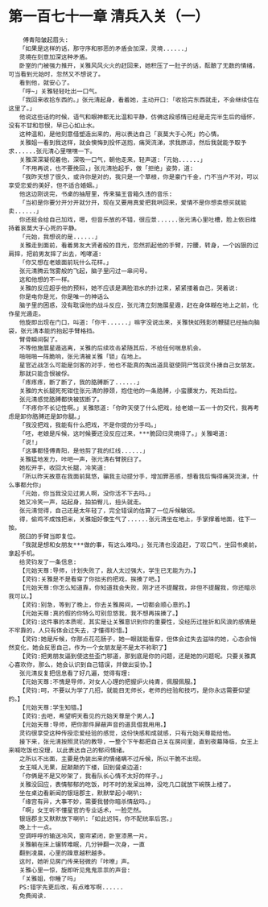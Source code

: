 # 第一百七十一章 清兵入关（一）
        傅青阳皱起眉头:
       「如果是这样的话，那守序和邪恶的矛盾会加深，灵境......」
       灵境在刻意加深这种矛盾。
       卧室的门被强力推开，关雅风风火火的赶回来，她积压了一肚子的话，酝酿了无数的情绪，可当看到元始时，忽然又不想说了。
       看到他，就安心了。
       「呼~」关雅轻轻吐出一口气。
       「我回来收拾东西的。」张元清起身，看着她，主动开口:「收拾完东西就走，不会继续住在这里了。」
       他说这些话的时候，语气和眼神都无比温和平静，仿佛这段感情已经是走完半生后的缅怀，没有不甘和怨恨，早已心如止水。
       这种温和，是他刻意借塑造出来的，用以表达自己「哀莫大于心死」的心情。
       关雅姐一看到我这样，就会懊悔到投怀送抱，痛哭流涕，求我原谅，然后我就能予取予求......张元清心里嘿嘿一下。
       关雅深深凝视着他，深吸一口气，朝他走来，轻声道:「元始......」
       「不用再说，也不要挽回，」张元清抬起手，做「拒绝」姿势，道:
       「我昨天想了很久，或许你是对的，我只是一个草根，你是豪门千金，门不当户不对，可以享受恋爱的美好，但不适合婚姻。」
       他这边刚说完，书桌的抽屉里，传来猫王音箱久违的音乐:
       「当初是你要分开分开就分开，现在又要用真爱把我哄回来，爱情不是你想卖想买就能卖......」
       你还挺会给自己加戏，嗯，但音乐放的不错，很应景......张元清心里吐槽，脸上依旧维持着哀莫大于心死的平静。
       「元始，我想说的是......」
       关雅走到面前，看着男友大贤者般的目光，忽然抓起他的手臂，拧腰，转身，一个凶狠的过肩摔，把前男友摔了出去，咆哮道:
       「你又想在老娘面前玩什么花样。」
       张元清腾云驾雾般的飞起，脑子里闪过一串问号。
       这和他想的不一样。
       关雅的反应超乎他的预料，她不应该是满脸泪水的扑过来，紧紧搂着自己，哭着说:
       你是电你是光，你是唯一的神话么
       脑子里的困惑，没有耽误他的战斗反应，张元清立刻施展星遁，赶在身体糊在地上之前，化作星光遁走。
       他旋即出现在门口，叫道:「你干......」嘛字没说出来，关雅快如残影的鞭腿已经抽向脑袋，张元清本能的抬起手臂格挡。
       臂骨瞬间裂了。
       不等他施展星遁逃离，关雅的后续攻击紧随其后，不给任何喘息机会。
       啪啪啪一阵脆响，张元清被关雅「锁」在地上。
       星官近战怎么可能是剑客的对手，他也不能真的掏出道具驱使阴尸驾驭灵仆揍自己女朋友。
       那就只能含恨被俘。
       「疼疼疼，断了断了，我的胳膊断了......」
       关雅的大长腿死死钳住张元清的脖颈，抱住他的一条胳膊，小蛮腰发力，死劲后拉。
       张元清感觉胳膊都快被拔断了。
       「不疼你不长记性啊。」关雅怒道:「你昨天使了什么把戏，给老娘一五一十的交代，我再考虑是卸你胳膊还是卸你腿。」
       「我没把戏，我能有什么把戏，不是你提的分手吗。」
       「呸，老娘是斥候，这时候要还没反应过来，***脆回归灵境得了。」关雅喝道:
       「说!」
       「这事都怪傅青阳，是他剪了我的红线......」
       关雅猛地发力，咔吧一声，张元清右臂脱臼了。
       她松开手，收回大长腿，冷笑道:
       「所以昨天故意在我面前晃悠，骗我主动提分手，增加罪恶感，想看我后悔得痛哭流涕，什么事都允你」
       「元始，你当我没见过男人啊，没你活不下去吗。」
       她又冷笑一声，站起身，拍拍臀儿，扭头就走。
       张元清觉得，自己还是太年轻了，完全错误的估算了一位斥候敏锐。
       得，偷鸡不成蚀把米，关雅姐好像生气了......张元清坐在地上，手掌撑着地面，往下一按。
       脱臼的手臂当即复位。
       「我就是想和女朋友***做的事，有这么难吗。」张元清也没追赶，了叹口气，坐回书桌前，拿起手机。
       给灵钧发了一条信息:
       【元始天尊:导师，计划失败了，敌人太过强大，学生已无能为力。】
       【灵钧:关雅是不是看穿了你拙劣的把戏，挨揍了吧。】
       【元始天尊:你怎么知道靠，你知道我会失败，刚才还不提醒我，非但不提醒我，你还暗示我可以。】
       【灵钧:别急，等到了晚上，你去关雅房间，一切都会顺心意的。】
       【元始天尊:真的假的你特么可别忽悠我，我不想再挨揍了。】
       【灵钧:这件事的本质呢，其实是让关雅意识到你的重要性，没经历过挫折和风浪的感情是不牢靠的，人只有体会过失去，才懂得珍惜。】
       【灵钧:她是斥候，你那点花花肠子，她一眼就能看穿，但体会过失去滋味的她，心态会悄然变化，她会反思自己，作为一个女朋友是不是太不称职了】
       【灵钧:把男朋友逼到使这些歪门邪道，那到底是你的问题，还是她的问题呢。只要关雅真心喜欢你，那么，她会认识到自己错误，并做出妥协。】
       张元清反复把信息看了好几遍，觉得有理:
       【元始天尊:不愧是导师，对女人心理的把握炉火纯青，佩服佩服。】
       【灵钧:呵，不要以为学了几招，就能目无师长，老师的经验和技巧，是你永远需要仰望的。】
       【元始天尊:学生知错。】
       【灵钧:去吧，希望明天看见的元始天尊是个男人。】
       【元始天尊:导师，把你那件屏蔽声音的道具借我用用。】
       灵钧很享受这种传授恋爱经验的感觉，这份快感和成就感，只有元始天尊能给他。
       接下来，张元清按照灵钧的教导，一整个下午都把自己关在房间里，直到夜幕降临，女王上来喊吃饭也没理，以此表达自己的郁闷情绪。
       之所以不出面，主要是伪装出来的情绪瞒不过斥候，所以干脆不出现。
       女王喊人无果，屁颠颠的下楼，回到餐桌边道:
       「你俩是不是又吵架了，我看队长心情不太好的样子。」
       关雅没回应，表情郁郁的吃饭，时不时的发呆出神，没吃几口就放下碗筷上楼了。
       坐在桌边看新闻的银瑶郡主，默默举起小喇叭:
       「缘宫有异，大事不妙，需要我替你暗杀情敌吗。」
       「啊」女王听不懂星官的专业话术，一脸茫然。
       银瑶郡主又默默放下喇叭:「如此迟钝，你不配统率后宫。」
       晚上十一点。
       空调呼呼的输送冷风，窗帘紧闭，卧室漆黑一片。
       关雅躺在床上辗转难眠，几分钟翻一次身，一直
       翻到凌晨，心里的躁意越积越多。
       这时，她听见房门传来轻微的「咔嘹」声。
       关雅心里一惊，旋即听见鬼鬼祟祟的声音:
       「关雅姐，你睡了吗」
       PS:错字先更后改，有点难写啊......
       免费阅读.